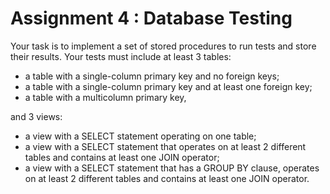 # Assignment 4 : Database Testing

Your task is to implement a set of stored procedures to run tests and store their results. Your tests must include at least 3 tables:

- a table with a single-column primary key and no foreign keys;
- a table with a single-column primary key and at least one foreign key;
- a table with a multicolumn primary key,

and 3 views:

- a view with a SELECT statement operating on one table;
- a view with a SELECT statement that operates on at least 2 different tables and contains at least one JOIN operator;
- a view with a SELECT statement that has a GROUP BY clause, operates on at least 2 different tables and contains at least one JOIN operator.
